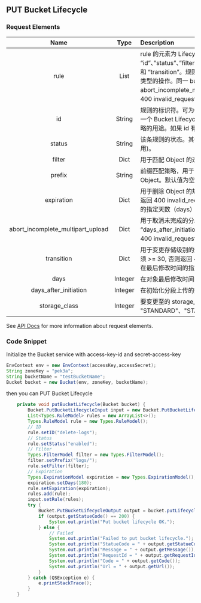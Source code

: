 ## PUT Bucket Lifecycle

### Request Elements

|               Name                |  Type   | Description                                                                                                                                                                                                                                                                                                                                                                                                                                                                                | Required |
| :-------------------------------: | :-----: | :----------------------------------------------------------------------------------------------------------------------------------------------------------------------------------------------------------------------------------------------------------------------------------------------------------------------------------------------------------------------------------------------------------------------------------------------------------------------------------------- | :------: |
|               rule                |  List   | rule 的元素为 Lifecycle 规则。规则为 Dict 类型，有效的键为 “id”、”status”、”filter”、”expiration”、”abort_incomplete_multipart_upload” 和 “transition”。规则总数不能超过 100 条，且每条规则中只允许存在一种类型的操作。同一 bucket, prefix 和 支持操作（ expiration, abort_incomplete_multipart_upload, transition) 不能有重复，否则返回 400 invalid_request 包含重复的规则信息 参见[错误信息](https://docsv4.qingcloud.com/user_guide/storage/object_storage/api/error_code/e)。 |   Yes    |
|                id                 | String  | 规则的标识符。可为任意 UTF-8 编码字符，长度不能超过 255 个字节，在一个 Bucket Lifecycle 中，规则的标识符必须唯一。该字符串可用来描述策略的用途。如果 id 有重复，会返回 400 invalid_request 。                                                                                                                                                                                                                                                                                              |   Yes    |
|              status               | String  | 该条规则的状态。其值可为 “enabled” (表示生效) 或 “disabled” (表示禁用)。                                                                                                                                                                                                                                                                                                                                                                                                                   |   Yes    |
|              filter               |  Dict   | 用于匹配 Object 的过滤条件，有效的键为 “prefix”。                                                                                                                                                                                                                                                                                                                                                                                                                                          |   Yes    |
|              prefix               | String  | 前缀匹配策略，用于匹配 Object 名称，空字符串表示匹配整个 Bucket 中的 Object。默认值为空字符串。                                                                                                                                                                                                                                                                                                                                                                                            |    No    |
|            expiration             |  Dict   | 用于删除 Object 的规则，有效的键为 “days”。”days” 必须是正整数，否则返回 400 invalid_request。对于匹配前缀（prefix) 的对象在最后修改时间的指定天数（days）后删除该对象。                                                                                                                                                                                                                                                                                                                   |    No    |
| abort_incomplete_multipart_upload |  Dict   | 用于取消未完成的分段上传的规则，有效的键为 “days_after_initiation”。”days_after_initiation” 必须是正整数，否则返回 400 invalid_request。                                                                                                                                                                                                                                                                                                                                                   |    No    |
|            transition             |  Dict   | 用于变更存储级别的规则，有效的键为 “days”, “storage_class”。days 必须 >= 30, 否则返回 400 invalid_request。对于匹配前缀（prefix) 的对象在最后修改时间的指定天数（days）后变更到低频存储。                                                                                                                                                                                                                                                                                                  |    No    |
|               days                | Integer | 在对象最后修改时间的指定天数后执行操作。                                                                                                                                                                                                                                                                                                                                                                                                                                                   |    No    |
|       days_after_initiation       | Integer | 在初始化分段上传的指定天数后执行操作。                                                                                                                                                                                                                                                                                                                                                                                                                                                     |   Yes    |
|           storage_class           | Integer | 要变更至的 storage_class，支持的值为 "STANDARD"、"STANDARD_IA"。                                                                                                                                                                                                                                                                                                                                                                                                                           |   Yes    |

See [API Docs](https://docsv4.qingcloud.com/user_guide/storage/object_storage/api/bucket/lifecycle/put_lifecycle/) for more information about request elements.

### Code Snippet

Initialize the Bucket service with access-key-id and secret-access-key

```java
EnvContext env = new EnvContext(accessKey,accessSecret);
String zoneKey = "pek3a";
String bucketName = "testBucketName";
Bucket bucket = new Bucket(env, zoneKey, bucketName);

```

then you can PUT Bucket Lifecycle

```java
    private void putBucketLifecycle(Bucket bucket) {
        Bucket.PutBucketLifecycleInput input = new Bucket.PutBucketLifecycleInput();
        List<Types.RuleModel> rules = new ArrayList<>();
        Types.RuleModel rule = new Types.RuleModel();
        // ID
        rule.setID("delete-logs");
        // Status
        rule.setStatus("enabled");
        // Filter
        Types.FilterModel filter = new Types.FilterModel();
        filter.setPrefix("logs/");
        rule.setFilter(filter);
        // Expiration
        Types.ExpirationModel expiration = new Types.ExpirationModel();
        expiration.setDays(180);
        rule.setExpiration(expiration);
        rules.add(rule);
        input.setRule(rules);
        try {
            Bucket.PutBucketLifecycleOutput output = bucket.putLifecycle(input);
            if (output.getStatueCode() == 200) {
                System.out.println("Put bucket lifecycle OK.");
            } else {
                // Failed
                System.out.println("Failed to put bucket lifecycle.");
                System.out.println("StatueCode = " + output.getStatueCode());
                System.out.println("Message = " + output.getMessage());
                System.out.println("RequestId = " + output.getRequestId());
                System.out.println("Code = " + output.getCode());
                System.out.println("Url = " + output.getUrl());
            }
        } catch (QSException e) {
            e.printStackTrace();
        }
    }
```
